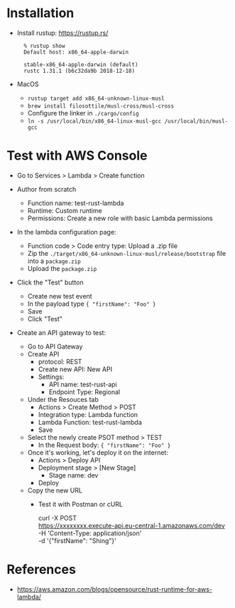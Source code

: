 # Installation
* Install rustup: https://rustup.rs/

        % rustup show
        Default host: x86_64-apple-darwin

        stable-x86_64-apple-darwin (default)
        rustc 1.31.1 (b6c32da9b 2018-12-18)

* MacOS
  * `rustup target add x86_64-unknown-linux-musl`
  * `brew install filosottile/musl-cross/musl-cross`
  * Configure the linker in `./cargo/config`
  * `ln -s /usr/local/bin/x86_64-linux-musl-gcc /usr/local/bin/musl-gcc`

# Test with AWS Console
* Go to Services > Lambda > Create function
* Author from scratch
  * Function name: test-rust-lambda
  * Runtime: Custom runtime
  * Permissions: Create a new role with basic Lambda permissions
* In the lambda configuration page:
  * Function code > Code entry type: Upload a .zip file
  * Zip the `./target/x86_64-unknown-linux-musl/release/bootstrap` file into a `package.zip`
  * Upload the `package.zip`
* Click the "Test" button
  * Create new test event
  * In the payload type `{ "firstName": "Foo" }`
  * Save
  * Click "Test"

* Create an API gateway to test:
  * Go to API Gateway 
  * Create API
    * protocol: REST
    * Create new API: New API
    * Settings:
      * API name: test-rust-api
      * Endpoint Type: Regional
  * Under the Resouces tab
    * Actions > Create Method > POST
    * Integration type: Lambda function
    * Lambda Function: test-rust-lambda
    * Save
  * Select the newly create PSOT method > TEST   
    * In the Request body: `{ "firstName": "Foo" }`
  * Once it's working, let's deploy it on the internet: 
    * Actions > Deploy API
    * Deployment stage > [New Stage]
      * Stage name: dev
    * Deploy
  * Copy the new URL
    * Test it with Postman or cURL

        curl -X POST \
          https://xxxxxxxx.execute-api.eu-central-1.amazonaws.com/dev \
          -H 'Content-Type: application/json' \
          -d '{"firstName": "Shing"}'

# References
* https://aws.amazon.com/blogs/opensource/rust-runtime-for-aws-lambda/

